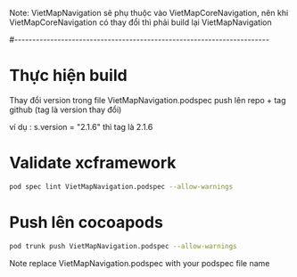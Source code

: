 Note: VietMapNavigation sẽ phụ thuộc vào VietMapCoreNavigation, nên khi VietMapCoreNavigation có thay đổi thì phải build lại VietMapNavigation





#-----------------------------------------------------------------------

# Thực hiện build
Thay đổi version trong file VietMapNavigation.podspec
push lên repo + tag github (tag là version thay đổi)

ví dụ :   s.version = "2.1.6" thì tag là 2.1.6
# Validate xcframework
```bash
pod spec lint VietMapNavigation.podspec --allow-warnings
```

# Push lên cocoapods
```bash
pod trunk push VietMapNavigation.podspec --allow-warnings
```

Note replace VietMapNavigation.podspec with your podspec file name